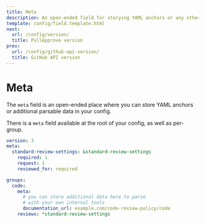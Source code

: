 ```yaml
---
title: Meta
description: An open-ended field for storying YAML anchors or any other structured data.
template: config/field.template.html
next:
  url: /config/version/
  title: PullApprove version
prev:
  url: /config/github-api-version/
  title: GitHub API version
---
```


# Meta

The `meta` field is an open-ended place where you can store YAML anchors or additional parsable data in your config.

There is a `meta` field available at the root of your config, as well as per-group.

```yaml
version: 3
meta:
  standard-review-settings: &standard-review-settings
    required: 1
    request: 1
    reviewed_for: required

groups:
  code:
    meta:
      # you can store additional data here to parse
      # with your own internal tools
      documentation_url: example.com/code-review-policy/code
    reviews: *standard-review-settings
```
